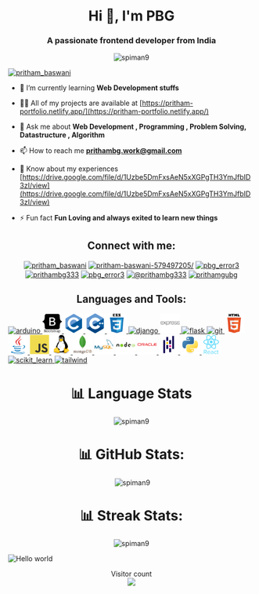 <h1 align="center">Hi 👋, I'm PBG</h1>
<h3 align="center">A passionate frontend developer from India</h3>



<p align="center"> <img src="https://ampron.eu/wp-content/uploads/2019/01/code-developer.gif" alt="spiman9" /> </p>


<p align="left"> <a href="https://twitter.com/pritham_baswani" target="blank"><img src="https://img.shields.io/twitter/follow/pritham_baswani?logo=twitter&style=for-the-badge" alt="pritham_baswani" /></a> </p>

- 🌱 I’m currently learning **Web Development stuffs**

- 👨‍💻 All of my projects are available at [https://pritham-portfolio.netlify.app/](https://pritham-portfolio.netlify.app/)

- 💬 Ask me about **Web Development , Programming , Problem Solving, Datastructure , Algorithm**

- 📫 How to reach me **prithambg.work@gmail.com**

- 📄 Know about my experiences [https://drive.google.com/file/d/1Uzbe5DmFxsAeN5xXGPgTH3YmJfbID3zI/view](https://drive.google.com/file/d/1Uzbe5DmFxsAeN5xXGPgTH3YmJfbID3zI/view)

- ⚡ Fun fact **Fun Loving and always exited to learn new things**

<h2 align="center">Connect with me:</h2>
<p align="center">
<a href="https://twitter.com/pritham_baswani" target="blank"><img align="center" src="https://raw.githubusercontent.com/rahuldkjain/github-profile-readme-generator/master/src/images/icons/Social/twitter.svg" alt="pritham_baswani" height="30" width="40" /></a>
<a href="https://linkedin.com/in/pritham-baswani-579497205/" target="blank"><img align="center" src="https://raw.githubusercontent.com/rahuldkjain/github-profile-readme-generator/master/src/images/icons/Social/linked-in-alt.svg" alt="pritham-baswani-579497205/" height="30" width="40" /></a>
<a href="https://www.codechef.com/users/pbg_error3" target="blank"><img align="center" src="https://cdn.jsdelivr.net/npm/simple-icons@3.1.0/icons/codechef.svg" alt="pbg_error3" height="30" width="40" /></a>
<a href="https://www.hackerrank.com/prithambg333" target="blank"><img align="center" src="https://raw.githubusercontent.com/rahuldkjain/github-profile-readme-generator/master/src/images/icons/Social/hackerrank.svg" alt="prithambg333" height="30" width="40" /></a>
<a href="https://www.leetcode.com/pbg_error3" target="blank"><img align="center" src="https://raw.githubusercontent.com/rahuldkjain/github-profile-readme-generator/master/src/images/icons/Social/leet-code.svg" alt="pbg_error3" height="30" width="40" /></a>
<a href="https://www.hackerearth.com/@prithambg333" target="blank"><img align="center" src="https://raw.githubusercontent.com/rahuldkjain/github-profile-readme-generator/master/src/images/icons/Social/hackerearth.svg" alt="@prithambg333" height="30" width="40" /></a>
<a href="https://auth.geeksforgeeks.org/user/prithamgubg" target="blank"><img align="center" src="https://raw.githubusercontent.com/rahuldkjain/github-profile-readme-generator/master/src/images/icons/Social/geeks-for-geeks.svg" alt="prithamgubg" height="30" width="40" /></a>
</p>

<h2 align="center">Languages and Tools:</h2>
<p align="left"> <a href="https://www.arduino.cc/" target="_blank" rel="noreferrer"> <img src="https://cdn.worldvectorlogo.com/logos/arduino-1.svg" alt="arduino" width="40" height="40"/> </a> <a href="https://getbootstrap.com" target="_blank" rel="noreferrer"> <img src="https://raw.githubusercontent.com/devicons/devicon/master/icons/bootstrap/bootstrap-plain-wordmark.svg" alt="bootstrap" width="40" height="40"/> </a> <a href="https://www.cprogramming.com/" target="_blank" rel="noreferrer"> <img src="https://raw.githubusercontent.com/devicons/devicon/master/icons/c/c-original.svg" alt="c" width="40" height="40"/> </a> <a href="https://www.w3schools.com/cpp/" target="_blank" rel="noreferrer"> <img src="https://raw.githubusercontent.com/devicons/devicon/master/icons/cplusplus/cplusplus-original.svg" alt="cplusplus" width="40" height="40"/> </a> <a href="https://www.w3schools.com/css/" target="_blank" rel="noreferrer"> <img src="https://raw.githubusercontent.com/devicons/devicon/master/icons/css3/css3-original-wordmark.svg" alt="css3" width="40" height="40"/> </a> <a href="https://www.djangoproject.com/" target="_blank" rel="noreferrer"> <img src="https://cdn.worldvectorlogo.com/logos/django.svg" alt="django" width="40" height="40"/> </a> <a href="https://expressjs.com" target="_blank" rel="noreferrer"> <img src="https://raw.githubusercontent.com/devicons/devicon/master/icons/express/express-original-wordmark.svg" alt="express" width="40" height="40"/> </a> <a href="https://flask.palletsprojects.com/" target="_blank" rel="noreferrer"> <img src="https://www.vectorlogo.zone/logos/pocoo_flask/pocoo_flask-icon.svg" alt="flask" width="40" height="40"/> </a> <a href="https://git-scm.com/" target="_blank" rel="noreferrer"> <img src="https://www.vectorlogo.zone/logos/git-scm/git-scm-icon.svg" alt="git" width="40" height="40"/> </a> <a href="https://www.w3.org/html/" target="_blank" rel="noreferrer"> <img src="https://raw.githubusercontent.com/devicons/devicon/master/icons/html5/html5-original-wordmark.svg" alt="html5" width="40" height="40"/> </a> <a href="https://www.java.com" target="_blank" rel="noreferrer"> <img src="https://raw.githubusercontent.com/devicons/devicon/master/icons/java/java-original.svg" alt="java" width="40" height="40"/> </a> <a href="https://developer.mozilla.org/en-US/docs/Web/JavaScript" target="_blank" rel="noreferrer"> <img src="https://raw.githubusercontent.com/devicons/devicon/master/icons/javascript/javascript-original.svg" alt="javascript" width="40" height="40"/> </a> <a href="https://www.linux.org/" target="_blank" rel="noreferrer"> <img src="https://raw.githubusercontent.com/devicons/devicon/master/icons/linux/linux-original.svg" alt="linux" width="40" height="40"/> </a> <a href="https://www.mongodb.com/" target="_blank" rel="noreferrer"> <img src="https://raw.githubusercontent.com/devicons/devicon/master/icons/mongodb/mongodb-original-wordmark.svg" alt="mongodb" width="40" height="40"/> </a> <a href="https://www.mysql.com/" target="_blank" rel="noreferrer"> <img src="https://raw.githubusercontent.com/devicons/devicon/master/icons/mysql/mysql-original-wordmark.svg" alt="mysql" width="40" height="40"/> </a> <a href="https://nodejs.org" target="_blank" rel="noreferrer"> <img src="https://raw.githubusercontent.com/devicons/devicon/master/icons/nodejs/nodejs-original-wordmark.svg" alt="nodejs" width="40" height="40"/> </a> <a href="https://www.oracle.com/" target="_blank" rel="noreferrer"> <img src="https://raw.githubusercontent.com/devicons/devicon/master/icons/oracle/oracle-original.svg" alt="oracle" width="40" height="40"/> </a> <a href="https://pandas.pydata.org/" target="_blank" rel="noreferrer"> <img src="https://raw.githubusercontent.com/devicons/devicon/2ae2a900d2f041da66e950e4d48052658d850630/icons/pandas/pandas-original.svg" alt="pandas" width="40" height="40"/> </a> <a href="https://www.python.org" target="_blank" rel="noreferrer"> <img src="https://raw.githubusercontent.com/devicons/devicon/master/icons/python/python-original.svg" alt="python" width="40" height="40"/> </a> <a href="https://reactjs.org/" target="_blank" rel="noreferrer"> <img src="https://raw.githubusercontent.com/devicons/devicon/master/icons/react/react-original-wordmark.svg" alt="react" width="40" height="40"/> </a> <a href="https://scikit-learn.org/" target="_blank" rel="noreferrer"> <img src="https://upload.wikimedia.org/wikipedia/commons/0/05/Scikit_learn_logo_small.svg" alt="scikit_learn" width="40" height="40"/> </a> <a href="https://tailwindcss.com/" target="_blank" rel="noreferrer"> <img src="https://www.vectorlogo.zone/logos/tailwindcss/tailwindcss-icon.svg" alt="tailwind" width="40" height="40"/> </a> </p>

<h1 align = "center"> 📊 Language Stats </h1>
<p align="center"><img align="center" src="https://github-readme-stats.vercel.app/api/top-langs?username=spiman9&show_icons=true&locale=en&layout=compact" alt="spiman9" /></p>

<h1 align = "center"> 📊 GitHub Stats: </h1>
<p  align = "center">&nbsp;<img align="center" src="https://github-readme-stats.vercel.app/api?username=spiman9&show_icons=true&locale=en" alt="spiman9" /></p>

<h1 align = "center"> 📊 Streak Stats: </h1>
<p align = "center"><img align="center" src="https://github-readme-streak-stats.herokuapp.com/?user=spiman9&" alt="spiman9" /></p>


<img src="https://raw.githubusercontent.com/sagar-viradiya/sagar-viradiya/master/resources/banner.png" alt="Hello world">
<p align="center"> 
  Visitor count<br>
  <img src="https://profile-counter.glitch.me/spiman9/count.svg" />
</p>
